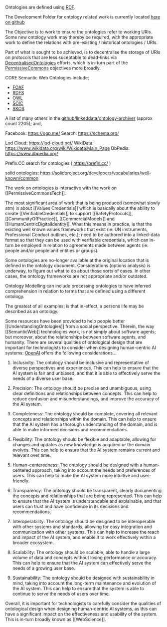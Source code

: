 
Ontologies are defined using [RDF](RDF.md). 

The Development Folder for ontology related work is currently located [here on github](https://github.com/WebCivics/ontologies/tree/2023)  

The Objective is to work to ensure the ontologies refer to working URIs.  Some new ontology work may thereby be required, with the appropriate work to define the relations with pre-existing / historical ontologies / URIs.

Part of what is sought to be achieved, is to decentralise the storage of URIs on protocols that are less suceptable to dead-links via [DecentralisedOntologies](WebizenTechStack/CoreServices/DecentralisedOntologies.md) efforts, which is in-turn part of the [PermissiveCommons](PermissiveCommons.md) objectives more broadly.

CORE Semantic Web Ontologies include;
- [FOAF](WebizenTechStack/CoreTechnologies/SemanticWeb/Ontologies/FOAF.md)
- [RDFS](RDFS.md)
- [OWL](OWL.md)
- [SOIC](SOIC.md)
- [SKOS](SKOS.md)

A list of many others in the [github/linkeddata/ontology-archiver](https://github.com/linkeddata/ontology-archiver/blob/master/all.ttl) (approx count 2205); and,

Facebook: https://ogp.me/
Search: https://schema.org/ 

Lod Cloud: https://lod-cloud.net/
WikiData: https://www.wikidata.org/wiki/Wikidata:Main_Page
DbPedia: https://www.dbpedia.org/

Prefix.CC search for ontologies ( https://prefix.cc/ )

solid ontologies: https://solidproject.org/developers/vocabularies/well-known/common

The work on ontologies is interactive with the work on [[PermissiveCommonsTech]]. 

The most significant area of work that is being produced (somewhat slowly atm) is about [[Values Credentials]] which is basically about the ability to create [[VerifiableCredentials]] to support [[SafetyProtocols]],  [[CommunityOfPractice]], [[CommercialModels]] and [[HumanCentricDigitalIdentity]].  What this means in practice, is that the existing well known values frameworks that exist (ie: UN instruments, Professional Conduct outlines, etc.); need to be authored into a linked-data format so that they can be used with verifiable credentials, which can in-turn be employed in relation to agreements made between agents (ie: people and/or people and entities or groups). 

Some ontologies are no-longer available at the original location that is defined in the ontology document.  Considerations (options analysis) is underway, to figure out what to do about those sorts of cases.  In other cases, the ontology frameworks are not appropriate and/or outdated.  

Ontology Modelling can include processing ontologies to have inferred comprehension in relation to terms that are defined using a different ontology. 

The greatest of all examples; is that in-effect, a persons life may be described as an ontology.

Some resources have been provided to help people better [[UnderstandingOntologies]]  from a social perspective.  Therein, the way [[SemanticWeb]]  technologies work, is not simply about software agents; but moreover, about the relationships between software agents, and humanity. There are several qualities of ontological design that are important for technologists to consider when designing human-centric AI systems:  [OpenAI](https://chat.openai.com/) offers the following considerations...  

1.  Inclusivity: The ontology should be inclusive and representative of diverse perspectives and experiences. This can help to ensure that the AI system is fair and unbiased, and that it is able to effectively serve the needs of a diverse user base.
    
2.  Precision: The ontology should be precise and unambiguous, using clear definitions and relationships between concepts. This can help to reduce confusion and misunderstandings, and improve the accuracy of the AI system.
    
3.  Completeness: The ontology should be complete, covering all relevant concepts and relationships within the domain. This can help to ensure that the AI system has a thorough understanding of the domain, and is able to make informed decisions and recommendations.
    
4.  Flexibility: The ontology should be flexible and adaptable, allowing for changes and updates as new knowledge is acquired or the domain evolves. This can help to ensure that the AI system remains current and relevant over time.
    
5.  Human-centeredness: The ontology should be designed with a human-centered approach, taking into account the needs and preferences of users. This can help to make the AI system more intuitive and user-friendly.
   
6.  Transparency: The ontology should be transparent, clearly documenting the concepts and relationships that are being represented. This can help to ensure that the AI system is understandable and explainable, and that users can trust and have confidence in its decisions and recommendations.
    
7.  Interoperability: The ontology should be designed to be interoperable with other systems and standards, allowing for easy integration and communication with other systems. This can help to increase the reach and impact of the AI system, and enable it to work effectively within a broader ecosystem.
    
8.  Scalability: The ontology should be scalable, able to handle a large volume of data and concepts without losing performance or accuracy. This can help to ensure that the AI system can effectively serve the needs of a growing user base.
    
9.  Sustainability: The ontology should be designed with sustainability in mind, taking into account the long-term maintenance and evolution of the AI system. This can help to ensure that the system is able to continue to serve the needs of users over time.
    

Overall, it is important for technologists to carefully consider the qualities of ontological design when designing human-centric AI systems, as this can have a significant impact on the effectiveness and usability of the system.  This is in-turn broadly known as [[WebScience]].
